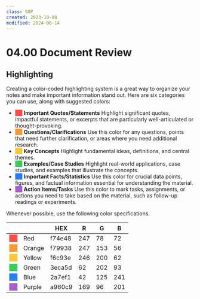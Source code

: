 ```yaml
---
class: SOP
created: 2023-10-08
modified: 2024-06-14
---
```


# 04.00 Document Review

## Highlighting

Creating a color-coded highlighting system is a great way to organize your notes and make important information stand out. Here are six categories you can use, along with suggested colors:

- <span style="color:#f74e48; background:#f74e48">XX</span> **Important Quotes/Statements** Highlight significant quotes, impactful statements, or excerpts that are particularly well-articulated or thought-provoking.
- <span style="color:#f79938; background:#f79938">XX</span> **Questions/Clarifications** Use this color for any questions, points that need further clarification, or areas where you need additional research.
- <span style="color:#f6c93e; background:#f6c93e">XX</span> **Key Concepts** Highlight fundamental ideas, definitions, and central themes.
- <span style="color:#3eca5d; background:#3eca5d">XX</span> **Examples/Case Studies** Highlight real-world applications, case studies, and examples that illustrate the concepts.
- <span style="color:#2a7ef1; background:#2a7ef1">XX</span> **Important Facts/Statistics** Use this color for crucial data points, figures, and factual information essential for understanding the material.
- <span style="color:#a960c9; background:#a960c9">XX</span> **Action Items/Tasks** Use this color to mark tasks, assignments, or actions you need to take based on the material, such as follow-up readings or experiments.

Whenever possible, use the following color specifications.

|                                                           |        | HEX    | R   | G   | B   |
| --------------------------------------------------------- | ------ | ------ | --- | --- | --- |
| <span style="color:#f74e48; background:#f74e48">XX</span> | Red    | f74e48 | 247 | 78  | 72  |
| <span style="color:#f79938; background:#f79938">XX</span> | Orange | f79938 | 247 | 153 | 56  |
| <span style="color:#f6c93e; background:#f6c93e">XX</span> | Yellow | f6c93e | 246 | 200 | 62  |
| <span style="color:#3eca5d; background:#3eca5d">XX</span> | Green  | 3eca5d | 62  | 202 | 93  |
| <span style="color:#2a7ef1; background:#2a7ef1">XX</span> | Blue   | 2a7ef1 | 42  | 125 | 241 |
| <span style="color:#a960c9; background:#a960c9">XX</span> | Purple | a960c9 | 169 | 96  | 201 |
